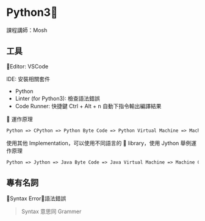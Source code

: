 # Python3

課程講師：Mosh

## 工具

Editor: VSCode

IDE: 安裝相關套件

- Python
- Linter (for Python3): 檢查語法錯誤
- Code Runner: 快捷鍵 Ctrl + Alt + n 自動下指令輸出編譯結果

 運作原理

```txt
Python => CPython => Python Byte Code => Python Virtual Machine => Machine Code
```

使用其他 Implementation，可以使用不同語言的  library，使用 Jython 舉例運作原理

```txt
Python => Jython => Java Byte Code => Java Virtual Machine => Machine Code
```

## 專有名詞

Syntax Error：語法錯誤

> Syntax 意思同 Grammer
